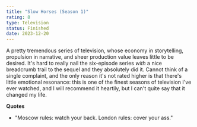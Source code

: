 ```yaml
---
title: "Slow Horses (Season 1)"
rating: 8
type: Television
status: Finished
date: 2023-12-20
---
```


A pretty tremendous series of television, whose economy in storytelling, propulsion in narrative, and sheer production value leaves little to be desired. It's hard to really nail the six-episode series _with_ a nice breadcrumb trail to the sequel and they absolutely did it. Cannot think of a single complaint, and the only reason it's not rated higher is that there's little emotional resonance: this is one of the finest seasons of television I've ever watched, and I will recommend it heartily, but I can't quite say that it changed my life.

**Quotes**

- "Moscow rules: watch your back. London rules: cover your ass."
